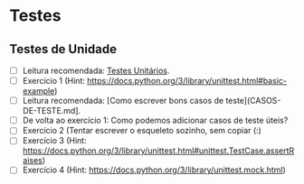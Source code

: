 # Testes

## Testes de Unidade

- [ ] Leitura recomendada: [Testes Unitários](TESTES-UNITARIOS.md).
- [ ] Exercício 1 (Hint: https://docs.python.org/3/library/unittest.html#basic-example)
- [ ] Leitura recomendada: [Como escrever bons casos de teste](CASOS-DE-TESTE.md].
- [ ] De volta ao exercício 1: Como podemos adicionar casos de teste úteis?
- [ ] Exercício 2 (Tentar escrever o esqueleto sozinho, sem copiar (:)
- [ ] Exercício 3 (Hint: https://docs.python.org/3/library/unittest.html#unittest.TestCase.assertRaises)
- [ ] Exercício 4 (Hint: https://docs.python.org/3/library/unittest.mock.html)